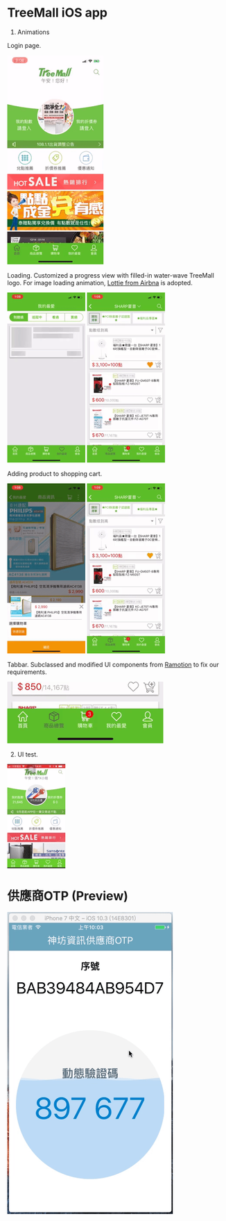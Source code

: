 # TreeMall iOS app

1. Animations

Login page.

![](https://github.com/michaelrevlis/Symphox/blob/master/TreeMall/TreeMall_animation_login.gif)

Loading. Customized a progress view with filled-in water-wave TreeMall logo. For image loading animation, [Lottie from Airbna](https://airbnb.design/introducing-lottie/) is adopted.

![](https://github.com/michaelrevlis/Symphox/blob/master/TreeMall/TreeMall_animation_loading01.gif)
![](https://github.com/michaelrevlis/Symphox/blob/master/TreeMall/TreeMall_animation_loading02.gif)

Adding product to shopping cart.

![](https://github.com/michaelrevlis/Symphox/blob/master/TreeMall/TreeMall_animation_addToCart01.gif)
![](https://github.com/michaelrevlis/Symphox/blob/master/TreeMall/TreeMall_animation_addToCart02.gif)

Tabbar. Subclassed and modified UI components from [Ramotion](https://github.com/Ramotion/animated-tab-bar) to fix our requirements.

![](https://github.com/michaelrevlis/Symphox/blob/master/TreeMall/TreeMall_animation_tabbar.gif)

2. UI test.

![](https://github.com/michaelrevlis/Symphox/blob/master/TreeMall/TreeMall_eticket.gif)


# 供應商OTP (Preview)

![](https://github.com/michaelrevlis/Symphox/blob/master/SupplierOTP/SupplierOTP_gif01.gif)
